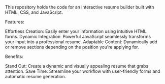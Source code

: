 This repository holds the code for an interactive resume builder built with HTML, CSS, and JavaScript.

Features:

Effortless Creation: Easily enter your information using intuitive HTML forms.
Dynamic Integration: Powerful JavaScript seamlessly transforms your input into a professional resume.
Adaptable Content: Dynamically add or remove sections depending on the position you're applying for.

Benefits:

Stand Out: Create a dynamic and visually appealing resume that grabs attention.
Save Time: Streamline your workflow with user-friendly forms and automatic resume generation.





